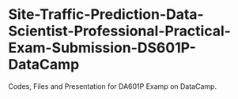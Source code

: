 # Site-Traffic-Prediction-Data-Scientist-Professional-Practical-Exam-Submission-DS601P-DataCamp
Codes, Files and Presentation for DA601P Examp on DataCamp.
